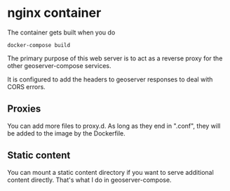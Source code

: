 # nginx container

The container gets built when you do

    docker-compose build

The primary purpose of this web server is to act as
a reverse proxy for the other geoserver-compose services.

It is configured to add the headers to geoserver responses to deal with CORS errors.

## Proxies

You can add more files to proxy.d.
As long as they end in ".conf", they will be added to the image by the Dockerfile.

## Static content

You can mount a static content directory if you want to serve additional content directly.
That's what I do in geoserver-compose.



